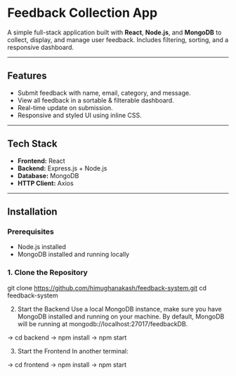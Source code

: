 # Feedback Collection App

A simple full-stack application built with **React**, **Node.js**, and **MongoDB** to collect, display, and manage user feedback. Includes filtering, sorting, and a responsive dashboard.

---

## Features

- Submit feedback with name, email, category, and message.
- View all feedback in a sortable & filterable dashboard.
- Real-time update on submission.
- Responsive and styled UI using inline CSS.

---

## Tech Stack

- **Frontend:** React
- **Backend:** Express.js + Node.js
- **Database:** MongoDB
- **HTTP Client:** Axios

---

## Installation

### Prerequisites
- Node.js installed
- MongoDB installed and running locally

### 1. Clone the Repository

git clone https://github.com/himughanakash/feedback-system.git
cd feedback-system

2. Start the Backend
Use a local MongoDB instance, make sure you have MongoDB installed and running on your machine. By default, MongoDB will be running at mongodb://localhost:27017/feedbackDB.


-> cd backend
-> npm install
-> npm start

3. Start the Frontend
In another terminal:

-> cd frontend
-> npm install
-> npm start
